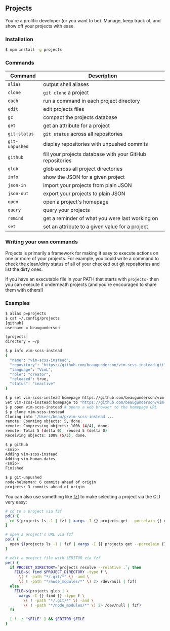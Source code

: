## Projects

You're a prolific developer (or you want to be). Manage, keep track of, and
show off your projects with ease.

### Installation

```sh
$ npm install -g projects
```

### Commands

| Command        | Description                                                |
|----------------|------------------------------------------------------------|
| `alias`        | output shell aliases                                       |
| `clone`        | `git clone` a project                                      |
| `each`         | run a command in each project directory                    |
| `edit`         | edit projects files                                        |
| `gc`           | compact the projects database                              |
| `get`          | get an attribute for a project                             |
| `git-status`   | `git status` across all repositories                       |
| `git-unpushed` | display repositories with unpushed commits                 |
| `github`       | fill your projects database with your GitHub repositories  |
| `glob`         | glob across all project directories                        |
| `info`         | show the JSON for a given project                          |
| `json-in`      | import your projects from plain JSON                       |
| `json-out`     | export your projects to plain JSON                         |
| `open`         | open a project's homepage                                  |
| `query`        | query your projects                                        |
| `remind`       | get a reminder of what you were last working on            |
| `set`          | set an attribute to a given value for a project            |

### Writing your own commands

Projects is primarily a framework for making it easy to execute actions on one
or more of your projects. For example, you could write a command to check the
clean/dirty status of all of your checked out git repositories and list the
dirty ones.

If you have an executable file in your PATH that starts with `projects-` then
you can execute it underneath projects (and you're encouraged to share them
with others!)

### Examples

```sh
$ alias p=projects
$ cat ~/.config/projects
[github]
username = beaugunderson

[projects]
directory = ~/p

$ p info vim-scss-instead
{
  "name": "vim-scss-instead",
  "repository": "https://github.com/beaugunderson/vim-scss-instead.git",
  "language": "VimL",
  "role": "creator",
  "released": true,
  "status": "inactive"
}

$ p set vim-scss-instead homepage https://github.com/beaugunderson/vim-scss-instead
Set vim-scss-instead:homepage to "https://github.com/beaugunderson/vim-scss-instead"
$ p open vim-scss-instead # opens a web browser to the homepage URL
$ p clone vim-scss-instead
Cloning into '/Users/beau/p/vim-scss-instead'...
remote: Counting objects: 5, done.
remote: Compressing objects: 100% (4/4), done.
remote: Total 5 (delta 0), reused 5 (delta 0)
Receiving objects: 100% (5/5), done.

$ p github
<snip>
Adding vim-scss-instead
Adding vim-human-dates
<snip>
Finished

$ p git-unpushed
node-helmsman: 6 commits ahead of origin
projects: 3 commits ahead of origin
```

You can also use something like [fzf](https://github.com/junegunn/fzf) to make
selecting a project via the CLI very easy:

```sh
# cd to a project via fzf
pd() {
  cd $(projects ls -1 | fzf | xargs -I {} projects get --porcelain {} directory)
}

# open a project's URL via fzf
po() {
  open $(projects ls -1 | fzf | xargs -I {} projects get --porcelain {} homepage)
}

# edit a project file with $EDITOR via fzf
pe() {
  if PROJECT_DIRECTORY=`projects resolve --relative .`; then
    FILE=$( find $PROJECT_DIRECTORY -type f \
      \( ! -path "*/.git/*" \) -and \
      \( ! -path "*/node_modules/*" \) 2> /dev/null | fzf)
  else
    FILE=$(projects glob | \
      xargs -I {} find {} -type f \
        \( ! -path "*/.git/*" \) -and \
        \( ! -path "*/node_modules/*" \) 2> /dev/null | fzf)
  fi

  [ ! -z "$FILE" ] && $EDITOR $FILE
}
```
